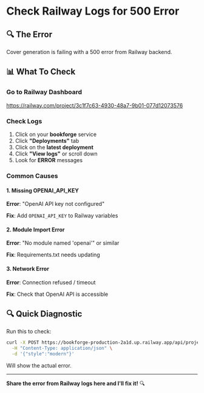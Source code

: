 # Check Railway Logs for 500 Error

## 🔍 The Error

Cover generation is failing with a 500 error from Railway backend.

## 📊 What To Check

### Go to Railway Dashboard
https://railway.com/project/3c1f7c63-4930-48a7-9b01-077d12073576

### Check Logs

1. Click on your **bookforge** service
2. Click **"Deployments"** tab
3. Click on the **latest deployment**
4. Click **"View logs"** or scroll down
5. Look for **ERROR** messages

### Common Causes

#### 1. Missing OPENAI_API_KEY
**Error**: "OpenAI API key not configured"

**Fix**: Add `OPENAI_API_KEY` to Railway variables

#### 2. Module Import Error
**Error**: "No module named 'openai'" or similar

**Fix**: Requirements.txt needs updating

#### 3. Network Error
**Error**: Connection refused / timeout

**Fix**: Check that OpenAI API is accessible

## 🔍 Quick Diagnostic

Run this to check:
```bash
curl -X POST https://bookforge-production-2a1d.up.railway.app/api/projects/test/generate-cover \
  -H "Content-Type: application/json" \
  -d '{"style":"modern"}'
```

Will show the actual error.

---

**Share the error from Railway logs here and I'll fix it!** 🔍

